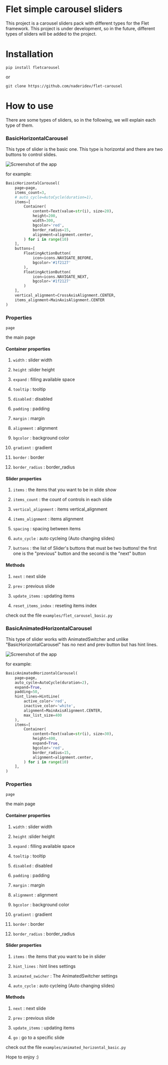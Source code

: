 # Flet simple carousel sliders

This project is a carousel sliders pack with different types for the Flet framework. This project is under development, so in
the future, different types of sliders will be added to the project.

# Installation

````shell
pip install fletcarousel
````
or 
````shell
git clone https://github.com/naderidev/flet-carousel
````

# How to use

There are some types of sliders, so in the following, we will explain each type of them.

### BasicHorizontalCarousel

This type of slider is the basic one. This type is horizontal and there are two buttons to control slides.

![Screenshot of the app](https://raw.githubusercontent.com/naderidev/flet-carousel/master/screenshot1.png "Screenshot")

for example:

````python
BasicHorizontalCarousel(
    page=page,
    items_count=3,
    # auto_cycle=AutoCycle(duration=1),
    items=[
        Container(
            content=Text(value=str(i), size=20),
            height=200,
            width=300,
            bgcolor='red',
            border_radius=15,
            alignment=alignment.center,
        ) for i in range(10)
    ],
    buttons=[
        FloatingActionButton(
            icon=icons.NAVIGATE_BEFORE,
            bgcolor='#1f2127'
        ),
        FloatingActionButton(
            icon=icons.NAVIGATE_NEXT,
            bgcolor='#1f2127'
        )
    ],
    vertical_alignment=CrossAxisAlignment.CENTER,
    items_alignment=MainAxisAlignment.CENTER
)
````

### Properties

``page``

the main page

#### Container properties

1. ``width`` : slider width

2. ``height`` :slider height

3. ``expand`` : filling available space

4. ``tooltip`` : tooltip

5. ``disabled`` : disabled

6. ``padding`` : padding

7. ``margin`` : margin

8. ``alignment`` : alignment

9. ``bgcolor`` : background color

10. ``gradient`` : gradient

11. ``border`` : border

12. ``border_radius`` : border_radius

#### Slider properties

1. ``items`` : the items that you want to be in slide show

2. ``items_count`` : the count of controls in each slide

3. ``vertical_alignment`` : items vertical_alignment

4. ``items_alignment`` : items alignment

5. ``spacing`` : spacing between items

6. ``auto_cycle`` : auto cycleing (Auto changing slides)

7. ``buttons`` : the list of Slider's buttons that must be two buttons! the first one is the "previous" button and the second is the "next" button

#### Methods

1. ``next`` : next slide

2. ``prev`` :  previous slide

3. ``update_items`` :  updating items

4. ``reset_items_index`` :  reseting items index
 
check out the file ``examples/flet_carousel_basic.py``


### BasicAnimatedHorizontalCarousel

This type of slider works with AnimatedSwitcher and unlike "BasicHorizontalCarousel" has no next and prev button but has hint lines.

![Screenshot of the app](https://raw.githubusercontent.com/naderidev/flet-carousel/master/screenshot2.png "Screenshot")

for example:

````python
BasicAnimatedHorizontalCarousel(
    page=page,
    auto_cycle=AutoCycle(duration=2),
    expand=True,
    padding=50,
    hint_lines=HintLine(
        active_color='red',
        inactive_color='white',
        alignment=MainAxisAlignment.CENTER,
        max_list_size=400
    ),
    items=[
        Container(
            content=Text(value=str(i), size=30),
            height=400,
            expand=True,
            bgcolor='red',
            border_radius=15,
            alignment=alignment.center,
        ) for i in range(10)
    ],
)
````

### Properties

``page``

the main page

#### Container properties

1. ``width`` : slider width

2. ``height`` :slider height

3. ``expand`` : filling available space

4. ``tooltip`` : tooltip

5. ``disabled`` : disabled

6. ``padding`` : padding

7. ``margin`` : margin

8. ``alignment`` : alignment

9. ``bgcolor`` : background color

10. ``gradient`` : gradient

11. ``border`` : border

12. ``border_radius`` : border_radius

#### Slider properties

1. ``items`` : the items that you want to be in slider

2. ``hint_lines`` : hint lines settings

3. ``animated_swicher`` : The AnimatedSwitcher settings

4. ``auto_cycle`` : auto cycleing (Auto changing slides)

#### Methods

1. ``next`` : next slide

2. ``prev`` :  previous slide

3. ``update_items`` :  updating items

4. ``go`` :  go to a specific slide
 
check out the file ``examples/animated_horizontal_basic.py``

Hope to enjoy :)
